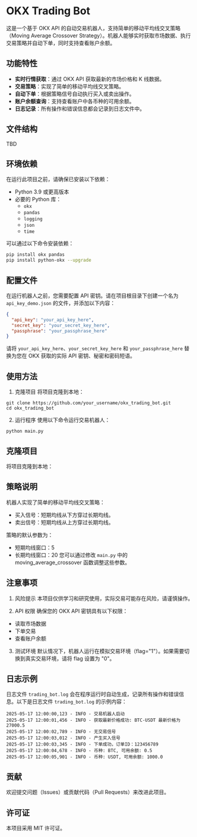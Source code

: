 # OKX Trading Bot

这是一个基于 OKX API 的自动交易机器人，支持简单的移动平均线交叉策略（Moving Average Crossover Strategy）。机器人能够实时获取市场数据、执行交易策略并自动下单，同时支持查看账户余额。

## 功能特性

- **实时行情获取**：通过 OKX API 获取最新的市场价格和 K 线数据。
- **交易策略**：实现了简单的移动平均线交叉策略。
- **自动下单**：根据策略信号自动执行买入或卖出操作。
- **账户余额查询**：支持查看账户中各币种的可用余额。
- **日志记录**：所有操作和错误信息都会记录到日志文件中。

## 文件结构
TBD

## 环境依赖

在运行此项目之前，请确保已安装以下依赖：

- Python 3.9 或更高版本
- 必要的 Python 库：
  - `okx`
  - `pandas`
  - `logging`
  - `json`
  - `time`

可以通过以下命令安装依赖：

```bash
pip install okx pandas
pip install python-okx --upgrade
```

## 配置文件

在运行机器人之前，您需要配置 API 密钥。请在项目根目录下创建一个名为 `api_key_demo.json` 的文件，并添加以下内容：

```json
{
  "api_key": "your_api_key_here",
  "secret_key": "your_secret_key_here",
  "passphrase": "your_passphrase_here"
}
```

请将 `your_api_key_here`、`your_secret_key_here` 和 `your_passphrase_here` 替换为您在 OKX 获取的实际 API 密钥、秘密和密码短语。

## 使用方法

1. 克隆项目
将项目克隆到本地：

```
git clone https://github.com/your_username/okx_trading_bot.git
cd okx_trading_bot
```

2. 运行程序
使用以下命令运行交易机器人：
```
python main.py
```

## 克隆项目
将项目克隆到本地：

## 策略说明
机器人实现了简单的移动平均线交叉策略：

- 买入信号：短期均线从下方穿过长期均线。
- 卖出信号：短期均线从上方穿过长期均线。

策略的默认参数为：

- 短期均线窗口：5
- 长期均线窗口：20
您可以通过修改 `main.py` 中的 moving_average_crossover 函数调整这些参数。

## 注意事项
1. 风险提示
本项目仅供学习和研究使用，实际交易可能存在风险，请谨慎操作。

2. API 权限
确保您的 OKX API 密钥具有以下权限：

- 读取市场数据
- 下单交易
- 查看账户余额

3. 测试环境
默认情况下，机器人运行在模拟交易环境（flag="1"）。如果需要切换到真实交易环境，请将 flag 设置为 "0"。

## 日志示例
日志文件 `trading_bot.log` 会在程序运行时自动生成，记录所有操作和错误信息。以下是日志文件 `trading_bot.log` 的示例内容：

```
2025-05-17 12:00:00,123 - INFO - 交易机器人启动
2025-05-17 12:00:01,456 - INFO - 获取最新价格成功: BTC-USDT 最新价格为 27000.5
2025-05-17 12:00:02,789 - INFO - 无交易信号
2025-05-17 12:00:03,012 - INFO - 产生买入信号
2025-05-17 12:00:03,345 - INFO - 下单成功，订单ID：123456789
2025-05-17 12:00:04,678 - INFO - 币种: BTC, 可用余额: 0.5
2025-05-17 12:00:05,901 - INFO - 币种: USDT, 可用余额: 1000.0
```

## 贡献
欢迎提交问题（Issues）或贡献代码（Pull Requests）来改进此项目。

## 许可证
本项目采用 MIT 许可证。
